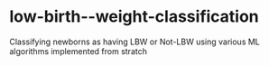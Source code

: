 # low-birth--weight-classification
Classifying newborns as having LBW or Not-LBW using various ML algorithms implemented from stratch
